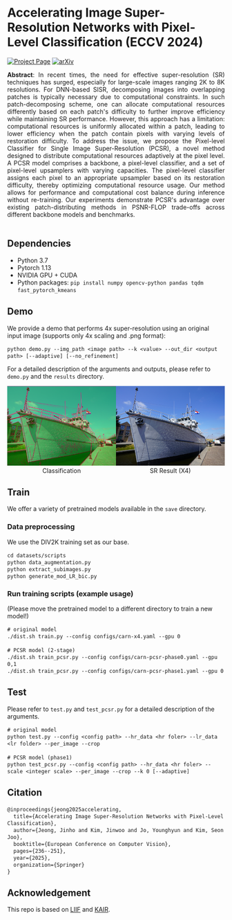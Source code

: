 # Accelerating Image Super-Resolution Networks with Pixel-Level Classification (ECCV 2024)
[![Project Page](https://img.shields.io/badge/Project-Page-green)](https://3587jjh.github.io/PCSR/)
[![arXiv](https://img.shields.io/badge/arXiv-2407.21448-b31b1b)](https://arxiv.org/abs/2407.21448)

<div align="justify">
<b>Abstract</b>: In recent times, the need for effective super-resolution (SR) techniques has surged, especially for large-scale images ranging 2K to 8K resolutions. For DNN-based SISR, decomposing images into overlapping patches is typically necessary due to computational constraints. In such patch-decomposing scheme, one can allocate computational resources differently based on each patch's difficulty to further improve efficiency while maintaining SR performance. However, this approach has a limitation: computational resources is uniformly allocated within a patch, leading to lower efficiency when the patch contain pixels with varying levels of restoration difficulty. To address the issue, we propose the Pixel-level Classifier for Single Image Super-Resolution (PCSR), a novel method designed to distribute computational resources adaptively at the pixel level. A PCSR model comprises a backbone, a pixel-level classifier, and a set of pixel-level upsamplers with varying capacities. The pixel-level classifier assigns each pixel to an appropriate upsampler based on its restoration difficulty, thereby optimizing computational resource usage. Our method allows for performance and computational cost balance during inference without re-training. Our experiments demonstrate PCSR's advantage over existing patch-distributing methods in PSNR-FLOP trade-offs across different backbone models and benchmarks.
</div> 
<br>

## Dependencies
- Python 3.7<br>
- Pytorch 1.13<br>
- NVIDIA GPU + CUDA<br>
- Python packages: `pip install numpy opencv-python pandas tqdm fast_pytorch_kmeans`

## Demo
We provide a demo that performs 4x super-resolution using an original input image (supports only 4x scaling and .png format):
```
python demo.py --img_path <image path> --k <value> --out_dir <output path> [--adaptive] [--no_refinement]
```
For a detailed description of the arguments and outputs, please refer to `demo.py` and the `results` directory.
<div style="display: flex;">
    <figure style="margin: 0; text-align: center;">
        <img src="results/PCSR_colored.png" style="width: 280px; height: 184px; object-fit: cover;"/>
        <figcaption>Classification</figcaption>
    </figure>
    <figure style="margin: 0; text-align: center;">
        <img src="results/PCSR.png" style="width: 280px; height: 184px; object-fit: cover;"/>
        <figcaption>SR Result (X4)</figcaption>
    </figure>
</div>

## Train
We offer a variety of pretrained models available in the `save` directory.<br>

### Data preprocessing
We use the DIV2K training set as our base.
```
cd datasets/scripts
python data_augmentation.py
python extract_subimages.py
python generate_mod_LR_bic.py
```
### Run training scripts (example usage)
(Please move the pretrained model to a different directory to train a new model!)
```
# original model
./dist.sh train.py --config configs/carn-x4.yaml --gpu 0

# PCSR model (2-stage)
./dist.sh train_pcsr.py --config configs/carn-pcsr-phase0.yaml --gpu 0,1
./dist.sh train_pcsr.py --config configs/carn-pcsr-phase1.yaml --gpu 0
```

## Test
Please refer to `test.py` and `test_pcsr.py` for a detailed description of the arguments.
```
# original model
python test.py --config <config path> --hr_data <hr foler> --lr_data <lr folder> --per_image --crop

# PCSR model (phase1)
python test_pcsr.py --config <config path> --hr_data <hr foler> --scale <integer scale> --per_image --crop --k 0 [--adaptive]
```

## Citation
```
@inproceedings{jeong2025accelerating,
  title={Accelerating Image Super-Resolution Networks with Pixel-Level Classification},
  author={Jeong, Jinho and Kim, Jinwoo and Jo, Younghyun and Kim, Seon Joo},
  booktitle={European Conference on Computer Vision},
  pages={236--251},
  year={2025},
  organization={Springer}
}
```

## Acknowledgement
This repo is based on [LIIF](https://github.com/yinboc/liif) and [KAIR](https://github.com/cszn/KAIR). 
